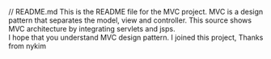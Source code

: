 // README.md
This is the README file for the MVC project.
MVC is a design pattern that separates the model, view and controller.
This source shows MVC architecture by integrating servlets and jsps.  
I hope that you understand MVC design pattern.
I joined this project, Thanks from nykim
